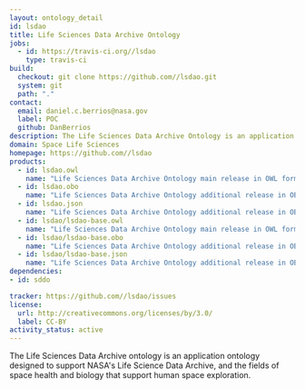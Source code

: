 ```yaml
---
layout: ontology_detail
id: lsdao
title: Life Sciences Data Archive Ontology
jobs:
  - id: https://travis-ci.org//lsdao
    type: travis-ci
build:
  checkout: git clone https://github.com//lsdao.git
  system: git
  path: "."
contact:
  email: daniel.c.berrios@nasa.gov
  label: POC
  github: DanBerrios
description: The Life Sciences Data Archive Ontology is an application ontology designed to support NASA's Life Sciences Data Archive (LSDA) and the investigation of life sciences in space environments.
domain: Space Life Sciences
homepage: https://github.com//lsdao
products:
  - id: lsdao.owl
    name: "Life Sciences Data Archive Ontology main release in OWL format"
  - id: lsdao.obo
    name: "Life Sciences Data Archive Ontology additional release in OBO format"
  - id: lsdao.json
    name: "Life Sciences Data Archive Ontology additional release in OBOJSon format"
  - id: lsdao/lsdao-base.owl
    name: "Life Sciences Data Archive Ontology main release in OWL format"
  - id: lsdao/lsdao-base.obo
    name: "Life Sciences Data Archive Ontology additional release in OBO format"
  - id: lsdao/lsdao-base.json
    name: "Life Sciences Data Archive Ontology additional release in OBOJSon format"
dependencies:
- id: sddo

tracker: https://github.com//lsdao/issues
license:
  url: http://creativecommons.org/licenses/by/3.0/
  label: CC-BY
activity_status: active
---
```


The Life Sciences Data Archive ontology is an application ontology designed to support NASA's Life Science Data Archive, and the fields of space health and biology that support human space exploration.
